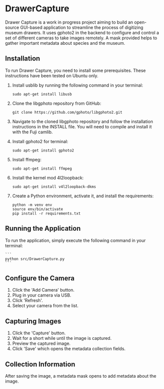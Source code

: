 # DrawerCapture

Drawer Capture is a work in progress project aiming to build an open-source GUI-based application to streamline the process of digitizing museum drawers. It uses gphoto2 in the backend to configure and control a set of different cameras to take images remotely. A mask provided helps to gather important metadata about species and the museum.

## Installation
To run Drawer Capture, you need to install some prerequisites. These instructions have been tested on Ubuntu only.

1. Install usblib by running the following command in your terminal:
    ```
    sudo apt-get install libusb
    ```
2. Clone the libgphoto repository from GitHub:
    ```
    git clone https://github.com/gphoto/libgphoto2.git
    ```
3. Navigate to the cloned libgphoto repository and follow the installation instructions in the INSTALL file. You will need to compile and install it with the Fuji camlib.

4. Install gphoto2 for terminal:
    ```
    sudo apt-get install gphoto2
    ```
6. Install ffmpeg:
    ```
    sudo apt-get install ffmpeg
    
    ```
7. Install the kernel mod 4l2loopback:
    ```
    sudo apt-get install v4l2loopback-dkms
    ```
8. Create a Python environment, activate it, and install the requirements:
    ```
    python -m venv env
    source env/bin/activate
    pip install -r requirements.txt
    ```

## Running the Application
To run the application, simply execute the following command in your terminal:

    ```
    python src/DrawerCapture.py
    ```
## Configure the Camera
1. Click the 'Add Camera' button.
2. Plug in your camera via USB.
3. Click 'Refresh'.
4. Select your camera from the list.

## Capturing Images 
1. Click the 'Capture' button.
2. Wait for a short while until the image is captured.
3. Preview the captured image.
4. Click 'Save' which opens the metadata collection fields.

## Collection Information
After saving the image, a metadata mask opens to add metadata about the image.